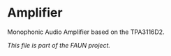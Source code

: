 Amplifier
=========

Monophonic Audio Amplifier based on the TPA3116D2.

_This file is part of the FAUN project._

